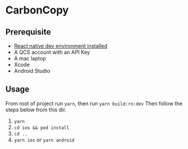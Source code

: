 # CarbonCopy

## Prerequisite

- [React native dev environment installed](https://reactnative.dev/docs/environment-setup)
- A QCS account with an API Key
- A mac laptop
- Xcode
- Android Studio

## Usage

From root of project run `yarn`, then run `yarn build:rn:dev` Then follow the steps below from this dir.

1. `yarn`
2. `cd ios && pod install`
3. `cd ..`
4. `yarn ios` or `yarn android`
